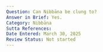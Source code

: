 ```yaml
---
Question: Can Nibbāna be clung to?
Answer in Brief: Yes.
Category: Nibbāna
Sutta References:
Date Entered: March 30, 2025
Review Status: Not started
---
```


<!-- 

Notes:

Sutta where Buddha speaks with Ananda about the foremost clinging being the cessation of perception and feeling, which seems to challenge the idea that Nibbana can be clung to, because surely it would be then the foremost clinging.

 -->
